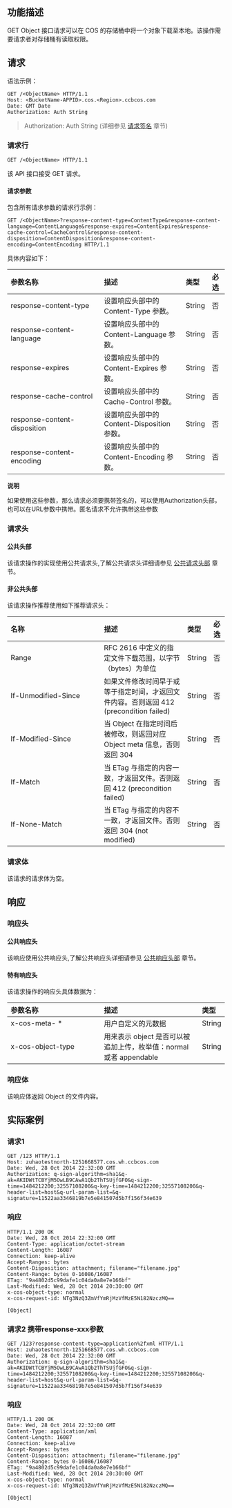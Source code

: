 ## 功能描述
GET Object 接口请求可以在 COS 的存储桶中将一个对象下载至本地。该操作需要请求者对存储桶有读取权限。 

## 请求

语法示例：
```
GET /<ObjectName> HTTP/1.1
Host: <BucketName-APPID>.cos.<Region>.ccbcos.com
Date: GMT Date
Authorization: Auth String
```

> Authorization: Auth String (详细参见 [请求签名](https://github.com/ccbcloud/cos-api/blob/master/请求签名.md) 章节)

### 请求行
```
GET /<ObjectName> HTTP/1.1
```
该 API 接口接受 GET 请求。
#### 请求参数<style  rel="stylesheet"> table th:nth-of-type(1) { width: 200px; }</style>
包含所有请求参数的请求行示例：
```
GET /<ObjectName>?response-content-type=ContentType&response-content-language=ContentLanguage&response-expires=ContentExpires&response-cache-control=CacheControl&response-content-disposition=ContentDisposition&response-content-encoding=ContentEncoding HTTP/1.1
```
具体内容如下：

| 参数名称                         | 描述                               | 类型     | 必选   |
| :--------------------------- | :------------------------------- | :----- | :--- |
| response-content-type        | 设置响应头部中的 Content-Type 参数。        | String | 否    |
| response-content-language    | 设置响应头部中的 Content-Language 参数。    | String | 否    |
| response-expires             | 设置响应头部中的 Content-Expires 参数。     | String | 否    |
| response-cache-control       | 设置响应头部中的 Cache-Control 参数。       | String | 否    |
| response-content-disposition | 设置响应头部中的 Content-Disposition 参数。 | String | 否    |
| response-content-encoding    | 设置响应头部中的 Content-Encoding 参数。    | String | 否    |


**说明**

如果使用这些参数，那么请求必须要携带签名的，可以使用Authorization头部，也可以在URL参数中携带。匿名请求不允许携带这些参数 

### 请求头

#### 公共头部
该请求操作的实现使用公共请求头,了解公共请求头详细请参见 [公共请求头部](https://github.com/ccbcloud/cos-api/blob/master/公共请求头部.md) 章节。

#### 非公共头部
该请求操作推荐使用如下推荐请求头：

| 名称                  | 描述                                       | 类型     | 必选   |
| :------------------ | :--------------------------------------- | :----- | :--- |
| Range               | RFC 2616 中定义的指定文件下载范围，以字节（bytes）为单位      | String | 否    |
| If-Unmodified-Since | 如果文件修改时间早于或等于指定时间，才返回文件内容。否则返回 412 (precondition failed) | String | 否    |
| If-Modified-Since   | 当 Object 在指定时间后被修改，则返回对应 Object meta 信息，否则返回 304 | String | 否    |
| If-Match            | 当 ETag 与指定的内容一致，才返回文件。否则返回 412 (precondition failed) | String | 否    |
| If-None-Match       | 当 ETag 与指定的内容不一致，才返回文件。否则返回 304 (not modified) | String | 否    |

### 请求体
该请求的请求体为空。

## 响应

### 响应头
#### 公共响应头 
该响应使用公共响应头,了解公共响应头详细请参见 [公共响应头部](https://github.com/ccbcloud/cos-api/blob/master/公共响应头部.md) 章节。
#### 特有响应头
该请求操作的响应头具体数据为：

| 参数名称                | 描述                                       | 类型     |
| :------------------ | :--------------------------------------- | :----- |
| x-cos-meta- *       | 用户自定义的元数据                                | String |
| x-cos-object-type   | 用来表示 object 是否可以被追加上传，枚举值：normal 或者 appendable | String |

### 响应体

该响应体返回 Object 的文件内容。

## 实际案例

### 请求1
```
GET /123 HTTP/1.1
Host: zuhaotestnorth-1251668577.cos.wh.ccbcos.com
Date: Wed, 28 Oct 2014 22:32:00 GMT
Authorization: q-sign-algorithm=sha1&q-ak=AKIDWtTCBYjM5OwLB9CAwA1Qb2ThTSUjfGFO&q-sign-time=1484212200;32557108200&q-key-time=1484212200;32557108200&q-header-list=host&q-url-param-list=&q-signature=11522aa3346819b7e5e841507d5b7f156f34e639
```


### 响应
```
HTTP/1.1 200 OK
Date: Wed, 28 Oct 2014 22:32:00 GMT
Content-Type: application/octet-stream
Content-Length: 16087
Connection: keep-alive
Accept-Ranges: bytes
Content-Disposition: attachment; filename="filename.jpg"
Content-Range: bytes 0-16086/16087
ETag: "9a4802d5c99dafe1c04da0a8e7e166bf"
Last-Modified: Wed, 28 Oct 2014 20:30:00 GMT
x-cos-object-type: normal
x-cos-request-id: NTg3NzQ3ZmVfYmRjMzVfMzE5N182NzczMQ==

[Object]
```

### 请求2 携带response-xxx参数
```
GET /123?response-content-type=application%2fxml HTTP/1.1
Host: zuhaotestnorth-1251668577.cos.wh.ccbcos.com
Date: Wed, 28 Oct 2014 22:32:00 GMT
Authorization: q-sign-algorithm=sha1&q-ak=AKIDWtTCBYjM5OwLB9CAwA1Qb2ThTSUjfGFO&q-sign-time=1484212200;32557108200&q-key-time=1484212200;32557108200&q-header-list=host&q-url-param-list=&q-signature=11522aa3346819b7e5e841507d5b7f156f34e639
```


### 响应
```
HTTP/1.1 200 OK
Date: Wed, 28 Oct 2014 22:32:00 GMT
Content-Type: application/xml
Content-Length: 16087
Connection: keep-alive
Accept-Ranges: bytes
Content-Disposition: attachment; filename="filename.jpg"
Content-Range: bytes 0-16086/16087
ETag: "9a4802d5c99dafe1c04da0a8e7e166bf"
Last-Modified: Wed, 28 Oct 2014 20:30:00 GMT
x-cos-object-type: normal
x-cos-request-id: NTg3NzQ3ZmVfYmRjMzVfMzE5N182NzczMQ==

[Object]
```
